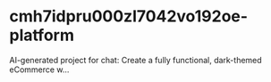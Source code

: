 # cmh7idpru000zl7042vo192oe-platform
AI-generated project for chat: Create a fully functional, dark-themed eCommerce w...
